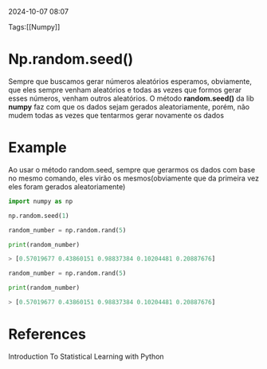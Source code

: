 2024-10-07 08:07

Tags:[[Numpy]]

# Np.random.seed()

Sempre que buscamos gerar números aleatórios esperamos, obviamente, que eles sempre venham aleatórios e todas as vezes que formos gerar esses números, venham outros aleatórios. O método **random.seed()** da lib **numpy** faz com que os dados sejam gerados aleatoriamente, porém, não mudem todas as vezes que tentarmos gerar novamente os dados

# Example


Ao usar o método random.seed, sempre que gerarmos os dados com base no mesmo comando, eles virão os mesmos(obviamente que da primeira vez eles foram gerados aleatoriamente)
```python
import numpy as np

np.random.seed(1)

random_number = np.random.rand(5)

print(random_number)

> [0.57019677 0.43860151 0.98837384 0.10204481 0.20887676]

random_number = np.random.rand(5)

print(random_number)

> [0.57019677 0.43860151 0.98837384 0.10204481 0.20887676]
```

# References

Introduction To Statistical Learning with Python